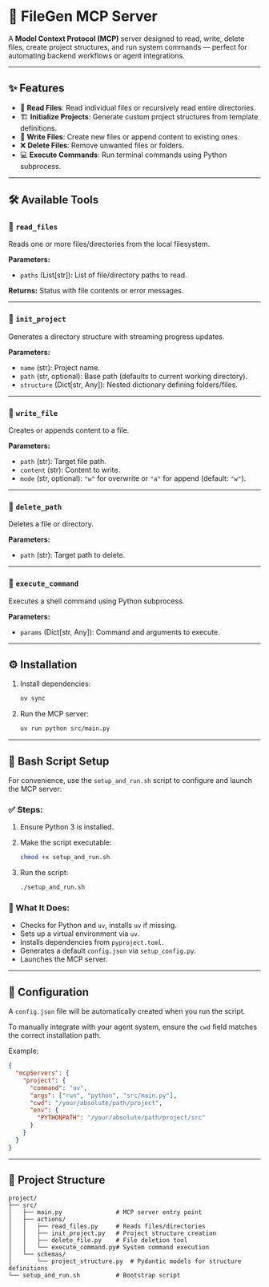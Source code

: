 # 🚀 FileGen MCP Server

A **Model Context Protocol (MCP)** server designed to read, write, delete files, create project structures, and run system commands — perfect for automating backend workflows or agent integrations.

---

## ✨ Features

* 📂 **Read Files**: Read individual files or recursively read entire directories.
* 🏗️ **Initialize Projects**: Generate custom project structures from template definitions.
* 📝 **Write Files**: Create new files or append content to existing ones.
* ❌ **Delete Files**: Remove unwanted files or folders.
* 💻 **Execute Commands**: Run terminal commands using Python subprocess.

---

## 🛠️ Available Tools

### 🔹 `read_files`

Reads one or more files/directories from the local filesystem.

**Parameters:**

* `paths` (List\[str]): List of file/directory paths to read.

**Returns:**
Status with file contents or error messages.

---

### 🔹 `init_project`

Generates a directory structure with streaming progress updates.

**Parameters:**

* `name` (str): Project name.
* `path` (str, optional): Base path (defaults to current working directory).
* `structure` (Dict\[str, Any]): Nested dictionary defining folders/files.

---

### 🔹 `write_file`

Creates or appends content to a file.

**Parameters:**

* `path` (str): Target file path.
* `content` (str): Content to write.
* `mode` (str, optional): `"w"` for overwrite or `"a"` for append (default: `"w"`).

---

### 🔹 `delete_path`

Deletes a file or directory.

**Parameters:**

* `path` (str): Target path to delete.

---

### 🔹 `execute_command`

Executes a shell command using Python subprocess.

**Parameters:**

* `params` (Dict\[str, Any]): Command and arguments to execute.

---

## ⚙️ Installation

1. Install dependencies:

   ```bash
   uv sync
   ```

2. Run the MCP server:

   ```bash
   uv run python src/main.py
   ```

---

## 📜 Bash Script Setup

For convenience, use the `setup_and_run.sh` script to configure and launch the MCP server:

### ✅ Steps:

1. Ensure Python 3 is installed.

2. Make the script executable:

   ```bash
   chmod +x setup_and_run.sh
   ```

3. Run the script:

   ```bash
   ./setup_and_run.sh
   ```

### 🧰 What It Does:

* Checks for Python and `uv`, installs `uv` if missing.
* Sets up a virtual environment via `uv`.
* Installs dependencies from `pyproject.toml`.
* Generates a default `config.json` via `setup_config.py`.
* Launches the MCP server.

---

## 🧩 Configuration

A `config.json` file will be automatically created when you run the script.

To manually integrate with your agent system, ensure the `cwd` field matches the correct installation path.

Example:

```json
{
  "mcpServers": {
    "project": {
      "command": "uv",
      "args": ["run", "python", "src/main.py"],
      "cwd": "/your/absolute/path/project",
      "env": {
        "PYTHONPATH": "/your/absolute/path/project/src"
      }
    }
  }
}
```

---

## 📁 Project Structure

```
project/
├── src/
│   ├── main.py               # MCP server entry point
│   ├── actions/
│   │   ├── read_files.py     # Reads files/directories
│   │   ├── init_project.py   # Project structure creation
│   │   ├── delete_file.py    # File deletion tool
│   │   └── execute_command.py# System command execution
│   └── schemas/
│       └── project_structure.py  # Pydantic models for structure definitions
└── setup_and_run.sh          # Bootstrap script
```

